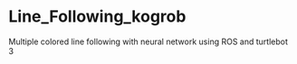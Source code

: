 # Line_Following_kogrob
Multiple colored line following with neural network using ROS and turtlebot 3
